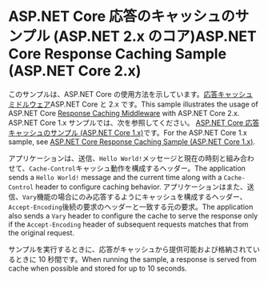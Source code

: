 # <a name="aspnet-core-response-caching-sample-aspnet-core-2x"></a><span data-ttu-id="9ef79-101">ASP.NET Core 応答のキャッシュのサンプル (ASP.NET 2.x のコア)</span><span class="sxs-lookup"><span data-stu-id="9ef79-101">ASP.NET Core Response Caching Sample (ASP.NET Core 2.x)</span></span>

<span data-ttu-id="9ef79-102">このサンプルは、ASP.NET Core の使用方法を示しています。[応答キャッシュ ミドルウェア](xref:performance/caching/middleware)ASP.NET Core と 2.x です。</span><span class="sxs-lookup"><span data-stu-id="9ef79-102">This sample illustrates the usage of ASP.NET Core [Response Caching Middleware](xref:performance/caching/middleware) with ASP.NET Core 2.x.</span></span> <span data-ttu-id="9ef79-103">ASP.NET Core 1.x サンプルでは、次を参照してください。 [ASP.NET Core 応答キャッシュのサンプル (ASP.NET Core 1.x)](https://github.com/aspnet/Docs/tree/master/aspnetcore/performance/caching/middleware/samples/1.x)です。</span><span class="sxs-lookup"><span data-stu-id="9ef79-103">For the ASP.NET Core 1.x sample, see [ASP.NET Core Response Caching Sample (ASP.NET Core 1.x)](https://github.com/aspnet/Docs/tree/master/aspnetcore/performance/caching/middleware/samples/1.x).</span></span>

<span data-ttu-id="9ef79-104">アプリケーションは、送信、`Hello World!`メッセージと現在の時刻と組み合わせて、`Cache-Control`キャッシュ動作を構成するヘッダー。</span><span class="sxs-lookup"><span data-stu-id="9ef79-104">The application sends a `Hello World!` message and the current time along with a `Cache-Control` header to configure caching behavior.</span></span> <span data-ttu-id="9ef79-105">アプリケーションはまた、送信、`Vary`機能の場合にのみ応答するようにキャッシュを構成するヘッダー、`Accept-Encoding`後続の要求のヘッダーと一致する元の要求。</span><span class="sxs-lookup"><span data-stu-id="9ef79-105">The application also sends a `Vary` header to configure the cache to serve the response only if the `Accept-Encoding` header of subsequent requests matches that from the original request.</span></span>

<span data-ttu-id="9ef79-106">サンプルを実行するときに、応答がキャッシュから提供可能および格納されているときに 10 秒間です。</span><span class="sxs-lookup"><span data-stu-id="9ef79-106">When running the sample, a response is served from cache when possible and stored for up to 10 seconds.</span></span>
